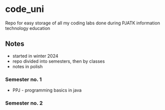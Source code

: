 # code_uni

Repo for easy storage of all my coding labs done during PJATK information technology education

## Notes

- started in winter 2024
- repo divided into semesters, then by classes
- notes in polish

### Semester no. 1

- PPJ - programming basics in java

### Semester no. 2
